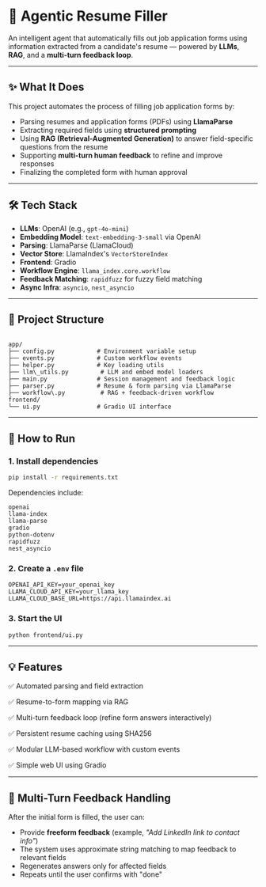 
# 🧠 Agentic Resume Filler

An intelligent agent that automatically fills out job application forms using information extracted from a candidate's resume — powered by **LLMs**, **RAG**, and a **multi-turn feedback loop**.

---

## ✨ What It Does

This project automates the process of filling job application forms by:

- Parsing resumes and application forms (PDFs) using **LlamaParse**
- Extracting required fields using **structured prompting**
- Using **RAG (Retrieval-Augmented Generation)** to answer field-specific questions from the resume
- Supporting **multi-turn human feedback** to refine and improve responses
- Finalizing the completed form with human approval

---

## 🛠 Tech Stack

- **LLMs**: OpenAI (e.g., `gpt-4o-mini`)
- **Embedding Model**: `text-embedding-3-small` via OpenAI
- **Parsing**: LlamaParse (LlamaCloud)
- **Vector Store**: LlamaIndex's `VectorStoreIndex`
- **Frontend**: Gradio
- **Workflow Engine**: `llama_index.core.workflow`
- **Feedback Matching**: `rapidfuzz` for fuzzy field matching
- **Async Infra**: `asyncio`, `nest_asyncio`

---

## 🧩 Project Structure

```

app/
├── config.py            # Environment variable setup
├── events.py            # Custom workflow events
├── helper.py            # Key loading utils
├── llm\_utils.py         # LLM and embed model loaders
├── main.py              # Session management and feedback logic
├── parser.py            # Resume & form parsing via LlamaParse
├── workflow\.py          # RAG + feedback-driven workflow
frontend/
└── ui.py                # Gradio UI interface

````

---

## 🚀 How to Run

### 1. Install dependencies

```bash
pip install -r requirements.txt
````

Dependencies include:

```
openai
llama-index
llama-parse
gradio
python-dotenv
rapidfuzz
nest_asyncio
```

### 2. Create a `.env` file

```env
OPENAI_API_KEY=your_openai_key
LLAMA_CLOUD_API_KEY=your_llama_key
LLAMA_CLOUD_BASE_URL=https://api.llamaindex.ai
```

### 3. Start the UI

```bash
python frontend/ui.py
```

---

## 💡 Features

✅ Automated parsing and field extraction

✅ Resume-to-form mapping via RAG

✅ Multi-turn feedback loop (refine form answers interactively)

✅ Persistent resume caching using SHA256

✅ Modular LLM-based workflow with custom events

✅ Simple web UI using Gradio

---

## 🤖 Multi-Turn Feedback Handling

After the initial form is filled, the user can:

* Provide **freeform feedback** (example, *"Add LinkedIn link to contact info"*)
* The system uses approximate string matching to map feedback to relevant fields
* Regenerates answers only for affected fields
* Repeats until the user confirms with "done"

